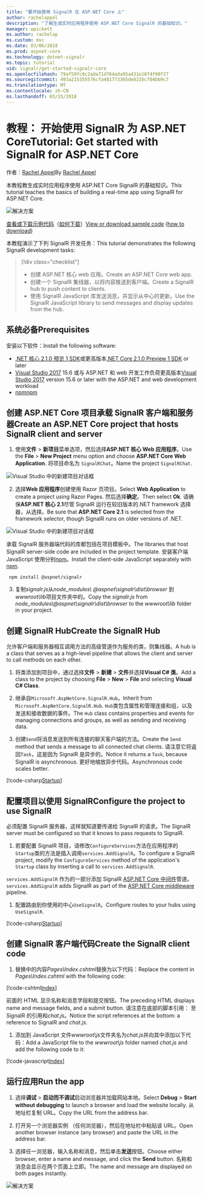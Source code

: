 ```yaml
---
title: "要开始使用 SignalR 在 ASP.NET Core 上"
author: rachelappel
description: "了解生成实时应用程序使用 ASP.NET Core SignalR 的基础知识。"
manager: wpickett
ms.author: rachelap
ms.custom: mvc
ms.date: 03/06/2018
ms.prod: aspnet-core
ms.technology: dotnet-signalr
ms.topic: tutorial
uid: signalr/get-started-signalr-core
ms.openlocfilehash: 79af59fc8c2ada71d764ada95a431e10f4f00f27
ms.sourcegitcommit: 493a215355576cfa481773365de021bcf04bb9c7
ms.translationtype: MT
ms.contentlocale: zh-CN
ms.lasthandoff: 03/15/2018
---
```

# <a name="tutorial-get-started-with-signalr-for-aspnet-core"></a><span data-ttu-id="56500-103">教程： 开始使用 SignalR 为 ASP.NET Core</span><span class="sxs-lookup"><span data-stu-id="56500-103">Tutorial: Get started with SignalR for ASP.NET Core</span></span>

<span data-ttu-id="56500-104">作者：[Rachel Appel](https://twitter.com/rachelappel)</span><span class="sxs-lookup"><span data-stu-id="56500-104">By [Rachel Appel](https://twitter.com/rachelappel)</span></span>

<span data-ttu-id="56500-105">本教程教生成实时应用程序使用 ASP.NET Core SignalR 的基础知识。</span><span class="sxs-lookup"><span data-stu-id="56500-105">This tutorial teaches the basics of building a real-time app using SignalR for ASP.NET Core.</span></span>

   ![解决方案](get-started-signalr-core/_static/signalr-get-started-finished.png)

<span data-ttu-id="56500-107">[查看或下载示例代码](https://github.com/aspnet/Docs/tree/master/aspnetcore/signalr/get-started-signalr-core/sample/)（[如何下载](xref:tutorials/index#how-to-download-a-sample)）</span><span class="sxs-lookup"><span data-stu-id="56500-107">[View or download sample code](https://github.com/aspnet/Docs/tree/master/aspnetcore/signalr/get-started-signalr-core/sample/) ([how to download](xref:tutorials/index#how-to-download-a-sample))</span></span>

<span data-ttu-id="56500-108">本教程演示了下列 SignalR 开发任务：</span><span class="sxs-lookup"><span data-stu-id="56500-108">This tutorial demonstrates the following SignalR development tasks:</span></span>

> [!div class="checklist"]
> * <span data-ttu-id="56500-109">创建 ASP.NET 核心 web 应用。</span><span class="sxs-lookup"><span data-stu-id="56500-109">Create an ASP.NET Core web app.</span></span>
> * <span data-ttu-id="56500-110">创建一个 SignalR 集线器，以将内容推送到客户端。</span><span class="sxs-lookup"><span data-stu-id="56500-110">Create a SignalR hub to push content to clients.</span></span>
> * <span data-ttu-id="56500-111">使用 SignalR JavaScript 库发送消息，并显示从中心的更新。</span><span class="sxs-lookup"><span data-stu-id="56500-111">Use the SignalR JavaScript library to send messages and display updates from the hub.</span></span>

## <a name="prerequisites"></a><span data-ttu-id="56500-112">系统必备</span><span class="sxs-lookup"><span data-stu-id="56500-112">Prerequisites</span></span>

<span data-ttu-id="56500-113">安装以下软件：</span><span class="sxs-lookup"><span data-stu-id="56500-113">Install the following software:</span></span>

* <span data-ttu-id="56500-114">[.NET 核心 2.1.0 预览 1 SDK](https://www.microsoft.com/net/download/dotnet-core/sdk-2.1.300-preview1)或更高版本</span><span class="sxs-lookup"><span data-stu-id="56500-114">[.NET Core 2.1.0 Preview 1 SDK](https://www.microsoft.com/net/download/dotnet-core/sdk-2.1.300-preview1) or later</span></span>
* <span data-ttu-id="56500-115">[Visual Studio 2017](https://www.visualstudio.com/downloads/) 15.6 或与 ASP.NET 和 web 开发工作负荷更高版本</span><span class="sxs-lookup"><span data-stu-id="56500-115">[Visual Studio 2017](https://www.visualstudio.com/downloads/) version 15.6 or later with the ASP.NET and web development workload</span></span>
* [<span data-ttu-id="56500-116">npm</span><span class="sxs-lookup"><span data-stu-id="56500-116">npm</span></span>](https://www.npmjs.com/get-npm)

## <a name="create-an-aspnet-core-project-that-hosts-signalr-client-and-server"></a><span data-ttu-id="56500-117">创建 ASP.NET Core 项目承载 SignalR 客户端和服务器</span><span class="sxs-lookup"><span data-stu-id="56500-117">Create an ASP.NET Core project that hosts SignalR client and server</span></span>

1. <span data-ttu-id="56500-118">使用**文件** > **新项目**菜单选项，然后选择**ASP.NET 核心 Web 应用程序**。</span><span class="sxs-lookup"><span data-stu-id="56500-118">Use the **File** > **New Project** menu option and choose **ASP.NET Core Web Application**.</span></span> <span data-ttu-id="56500-119">将项目命名为 `SignalRChat`。</span><span class="sxs-lookup"><span data-stu-id="56500-119">Name the project `SignalRChat`.</span></span>

  ![Visual Studio 中的新建项目对话框](get-started-signalr-core/_static/signalr-new-project-dialog.png)

2. <span data-ttu-id="56500-121">选择**Web 应用程序**创建使用 Razor 页项目。</span><span class="sxs-lookup"><span data-stu-id="56500-121">Select **Web Application** to create a project using Razor Pages.</span></span> <span data-ttu-id="56500-122">然后选择**确定**。</span><span class="sxs-lookup"><span data-stu-id="56500-122">Then select **Ok**.</span></span> <span data-ttu-id="56500-123">请确保**ASP.NET 核心 2.1**尽管 SignalR 运行在较旧版本的.NET framework 选择器，从选择。</span><span class="sxs-lookup"><span data-stu-id="56500-123">Be sure that **ASP.NET Core 2.1** is selected from the framework selector, though SignalR runs on older versions of .NET.</span></span>

  ![Visual Studio 中的新建项目对话框](get-started-signalr-core/_static/signalr-new-project-choose-type.png)

  <span data-ttu-id="56500-125">承载 SignalR 服务器端代码的库都包括在项目模板中。</span><span class="sxs-lookup"><span data-stu-id="56500-125">The libraries that host SignalR server-side code are included in the project template.</span></span> <span data-ttu-id="56500-126">安装客户端 JavaScript 使用分别[npm](https://www.npmjs.com/)。</span><span class="sxs-lookup"><span data-stu-id="56500-126">Install the client-side JavaScript separately with [npm](https://www.npmjs.com/).</span></span>

  ```console
   npm install @aspnet/signalr
  ```

3. <span data-ttu-id="56500-127">复制*signalr.js*从*node_modules\\ @aspnet\signalr\dist\browser* 到*wwwroot\lib*项目文件夹中的。</span><span class="sxs-lookup"><span data-stu-id="56500-127">Copy the *signalr.js* from *node_modules\\@aspnet\signalr\dist\browser* to the *wwwroot\lib* folder in your project.</span></span>

## <a name="create-the-signalr-hub"></a><span data-ttu-id="56500-128">创建 SignalR Hub</span><span class="sxs-lookup"><span data-stu-id="56500-128">Create the SignalR Hub</span></span>

<span data-ttu-id="56500-129">允许客户端和服务器相互调用方法的高级管道作为服务的类，则集线器。</span><span class="sxs-lookup"><span data-stu-id="56500-129">A hub is a class that serves as a high-level pipeline that allows the client and server to call methods on each other.</span></span>

1. <span data-ttu-id="56500-130">将类添加到项目中，通过选择**文件** > **新建** > **文件**并选择**Visual C# 类**。</span><span class="sxs-lookup"><span data-stu-id="56500-130">Add a class to the project by choosing **File** > **New** > **File** and selecting **Visual C# Class**.</span></span> 

1. <span data-ttu-id="56500-131">继承自`Microsoft.AspNetCore.SignalR.Hub`。</span><span class="sxs-lookup"><span data-stu-id="56500-131">Inherit from `Microsoft.AspNetCore.SignalR.Hub`.</span></span> <span data-ttu-id="56500-132">`Hub`类包含属性和管理连接和组，以及发送和接收数据的事件。</span><span class="sxs-lookup"><span data-stu-id="56500-132">The `Hub` class contains properties and events for managing connections and groups, as well as sending and receiving data.</span></span>

1. <span data-ttu-id="56500-133">创建`Send`将消息发送到所有连接的聊天客户端的方法。</span><span class="sxs-lookup"><span data-stu-id="56500-133">Create the `Send` method that sends a message to all connected chat clients.</span></span> <span data-ttu-id="56500-134">请注意它将返回`Task`，这是因为 SignalR 是异步的。</span><span class="sxs-lookup"><span data-stu-id="56500-134">Notice it returns a `Task`, because SignalR is asynchronous.</span></span> <span data-ttu-id="56500-135">更好地缩放异步代码。</span><span class="sxs-lookup"><span data-stu-id="56500-135">Asynchronous code scales better.</span></span>

  [!code-csharp[Startup](get-started-signalr-core/sample/Hubs/ChatHub.cs?range=7-14)]

## <a name="configure-the-project-to-use-signalr"></a><span data-ttu-id="56500-136">配置项目以使用 SignalR</span><span class="sxs-lookup"><span data-stu-id="56500-136">Configure the project to use SignalR</span></span>

<span data-ttu-id="56500-137">必须配置 SignalR 服务器，这样就知道要传递给 SignalR 的请求。</span><span class="sxs-lookup"><span data-stu-id="56500-137">The SignalR server must be configured so that it knows to pass requests to SignalR.</span></span>

1. <span data-ttu-id="56500-138">若要配置 SignalR 项目，请修改`ConfigureServices`方法在应用程序的`Startup`类的方法是插入调用`services.AddSignalR`。</span><span class="sxs-lookup"><span data-stu-id="56500-138">To configure a SignalR project, modify the `ConfigureServices` method of the application's `Startup` class by inserting a call to `services.AddSignalR`.</span></span>

  <span data-ttu-id="56500-139">`services.AddSignalR` 作为的一部分添加 SignalR [ASP.NET Core 中间件](xref:fundamentals/middleware/index)管道。</span><span class="sxs-lookup"><span data-stu-id="56500-139">`services.AddSignalR` adds SignalR as part of the [ASP.NET Core middleware](xref:fundamentals/middleware/index) pipeline.</span></span>

1. <span data-ttu-id="56500-140">配置路由到你使用的中心`UseSignalR`。</span><span class="sxs-lookup"><span data-stu-id="56500-140">Configure routes to your hubs using `UseSignalR`.</span></span>

  [!code-csharp[Startup](get-started-signalr-core/sample/Startup.cs?highlight=22,40-43)]

## <a name="create-the-signalr-client-code"></a><span data-ttu-id="56500-141">创建 SignalR 客户端代码</span><span class="sxs-lookup"><span data-stu-id="56500-141">Create the SignalR client code</span></span>

1. <span data-ttu-id="56500-142">替换中的内容*Pages\Index.cshtml*替换为以下代码：</span><span class="sxs-lookup"><span data-stu-id="56500-142">Replace the content in *Pages\Index.cshtml* with the following code:</span></span>

  [!code-cshtml[Index](get-started-signalr-core/sample/Pages/Index.cshtml)]

  <span data-ttu-id="56500-143">前面的 HTML 显示名称和消息字段和提交按钮。</span><span class="sxs-lookup"><span data-stu-id="56500-143">The preceding HTML displays name and message fields, and a submit button.</span></span> <span data-ttu-id="56500-144">请注意在底部的脚本引用： 至 SignalR 的引用和*chat.js*。</span><span class="sxs-lookup"><span data-stu-id="56500-144">Notice the script references at the bottom: a reference to SignalR and *chat.js*.</span></span>

1. <span data-ttu-id="56500-145">添加到 JavaScript 文件*wwwroot\js*文件夹名为*chat.js*并向其中添加以下代码：</span><span class="sxs-lookup"><span data-stu-id="56500-145">Add a JavaScript file to the *wwwroot\js* folder named *chat.js* and add the following code to it:</span></span>

  [!code-javascript[Index](get-started-signalr-core/sample/wwwroot/js/chat.js)]

## <a name="run-the-app"></a><span data-ttu-id="56500-146">运行应用</span><span class="sxs-lookup"><span data-stu-id="56500-146">Run the app</span></span>

1. <span data-ttu-id="56500-147">选择**调试** > **启动而不调试**启动浏览器并加载网站本地。</span><span class="sxs-lookup"><span data-stu-id="56500-147">Select **Debug** > **Start without debugging** to launch a browser and load the website locally.</span></span> <span data-ttu-id="56500-148">从地址栏复制 URL。</span><span class="sxs-lookup"><span data-stu-id="56500-148">Copy the URL from the address bar.</span></span>

1. <span data-ttu-id="56500-149">打开另一个浏览器实例 （任何浏览器），然后在地址栏中粘贴该 URL。</span><span class="sxs-lookup"><span data-stu-id="56500-149">Open another browser instance (any browser) and paste the URL in the address bar.</span></span>

1. <span data-ttu-id="56500-150">选择任一浏览器，输入名称和消息，然后单击**发送**按钮。</span><span class="sxs-lookup"><span data-stu-id="56500-150">Choose either browser, enter a name and message, and click the **Send** button.</span></span> <span data-ttu-id="56500-151">名称和消息会显示在两个页面上立即。</span><span class="sxs-lookup"><span data-stu-id="56500-151">The name and message are displayed on both pages instantly.</span></span>

  ![解决方案](get-started-signalr-core/_static/signalr-get-started-finished.png)
